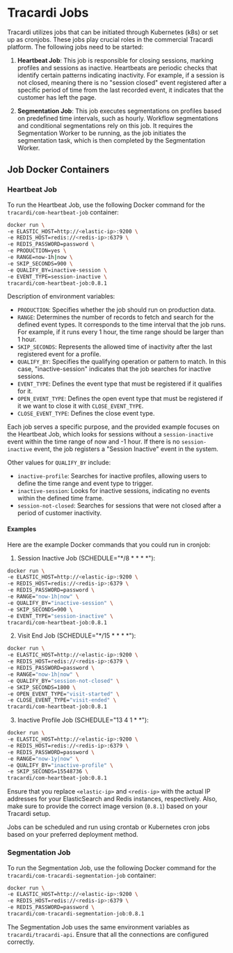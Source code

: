 # Tracardi Jobs

Tracardi utilizes jobs that can be initiated through Kubernetes (k8s) or set up as cronjobs. These jobs play crucial
roles in the commercial Tracardi platform. The following jobs need to be started:

1. **Heartbeat Job**: This job is responsible for closing sessions, marking profiles and sessions as inactive.
   Heartbeats are periodic checks that identify certain patterns indicating inactivity. For example, if a session is not
   closed, meaning there is no "session closed" event registered after a specific period of time from the last recorded
   event, it indicates that the customer has left the page.

2. **Segmentation Job**: This job executes segmentations on profiles based on predefined time intervals, such as hourly.
   Workflow segmentations and conditional segmentations rely on this job. It requires the Segmentation Worker to be
   running, as the job initiates the segmentation task, which is then completed by the Segmentation Worker.

## Job Docker Containers

### Heartbeat Job

To run the Heartbeat Job, use the following Docker command for the `tracardi/com-heartbeat-job` container:

```bash
docker run \
-e ELASTIC_HOST=http://<elastic-ip>:9200 \
-e REDIS_HOST=redis://<redis-ip>:6379 \
-e REDIS_PASSWORD=password \
-e PRODUCTION=yes \
-e RANGE=now-1h|now \
-e SKIP_SECONDS=900 \
-e QUALIFY_BY=inactive-session \
-e EVENT_TYPE=session-inactive \
tracardi/com-heartbeat-job:0.8.1
```

Description of environment variables:

- `PRODUCTION`: Specifies whether the job should run on production data.
- `RANGE`: Determines the number of records to fetch and search for the defined event types. It corresponds to the time
  interval that the job runs. For example, if it runs every 1 hour, the time range should be larger than 1 hour.
- `SKIP_SECONDS`: Represents the allowed time of inactivity after the last registered event for a profile.
- `QUALIFY_BY`: Specifies the qualifying operation or pattern to match. In this case, "inactive-session" indicates that
  the job searches for inactive sessions.
- `EVENT_TYPE`: Defines the event type that must be registered if it qualifies for it.
- `OPEN_EVENT_TYPE`: Defines the open event type that must be registered if it we want to close it with `CLOSE_EVENT_TYPE`.
- `CLOSE_EVENT_TYPE`: Defines the close event type.

Each job serves a specific purpose, and the provided example focuses on the Heartbeat Job, which looks for sessions
without a `session-inactive` event within the time range of now and -1 hour. If there is no `session-inactive` event,
the job registers a "Session Inactive" event in the system.

Other values for `QUALIFY_BY` include:

- `inactive-profile`: Searches for inactive profiles, allowing users to define the time range and event type to trigger.
- `inactive-session`: Looks for inactive sessions, indicating no events within the defined time frame.
- `session-not-closed`: Searches for sessions that were not closed after a period of customer inactivity.


#### Examples

Here are the example Docker commands that you could run in cronjob:

1. Session Inactive Job (SCHEDULE="*/8 * * * *"):

```bash
docker run \
-e ELASTIC_HOST=http://<elastic-ip>:9200 \
-e REDIS_HOST=redis://<redis-ip>:6379 \
-e REDIS_PASSWORD=password \
-e RANGE="now-1h|now" \
-e QUALIFY_BY="inactive-session" \
-e SKIP_SECONDS=900 \
-e EVENT_TYPE="session-inactive" \
tracardi/com-heartbeat-job:0.8.1
```

2. Visit End Job (SCHEDULE="*/15 * * * *"):

```bash
docker run \
-e ELASTIC_HOST=http://<elastic-ip>:9200 \
-e REDIS_HOST=redis://<redis-ip>:6379 \
-e REDIS_PASSWORD=password \
-e RANGE="now-1h|now" \
-e QUALIFY_BY="session-not-closed" \
-e SKIP_SECONDS=1800 \
-e OPEN_EVENT_TYPE="visit-started" \
-e CLOSE_EVENT_TYPE="visit-ended" \
tracardi/com-heartbeat-job:0.8.1
```

3. Inactive Profile Job (SCHEDULE="13 4 1 * *"):

```bash
docker run \
-e ELASTIC_HOST=http://<elastic-ip>:9200 \
-e REDIS_HOST=redis://<redis-ip>:6379 \
-e REDIS_PASSWORD=password \
-e RANGE="now-1y|now" \
-e QUALIFY_BY="inactive-profile" \
-e SKIP_SECONDS=15548736 \
tracardi/com-heartbeat-job:0.8.1
```

Ensure that you replace `<elastic-ip>` and `<redis-ip>` with the actual IP addresses for your ElasticSearch and Redis instances, respectively. Also, make sure to provide the correct image version (`0.8.1`) based on your Tracardi setup.

Jobs can be scheduled and run using crontab or Kubernetes cron jobs based on your preferred deployment method.

### Segmentation Job

To run the Segmentation Job, use the following Docker command for the `tracardi/com-tracardi-segmentation-job`
container:

```bash
docker run \
-e ELASTIC_HOST=http://<elastic-ip>:9200 \
-e REDIS_HOST=redis://<redis-ip>:6379 \
-e REDIS_PASSWORD=password \
tracardi/com-tracardi-segmentation-job:0.8.1
```

The Segmentation Job uses the same environment variables as `tracardi/tracardi-api`. Ensure that all the connections are
configured correctly.

